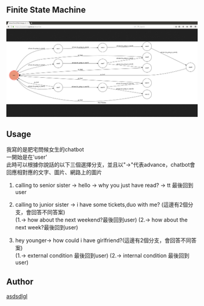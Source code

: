 ## Finite State Machine
![fsm](./img/show-fsm.png)

## Usage
我寫的是肥宅問候女生的chatbot                  
一開始是在'user'               
此時可以根據你說話的以下三個選擇分支，並且以"->"代表advance，chatbot會回應相對應的文字、圖片、網路上的圖片
1. calling to senior sister -> hello -> why you just have read? -> tt 最後回到user
2. calling to junior sister -> i have some tickets,duo with me? (這邊有2個分支，會回答不同答案)                   
(1.-> how about the next weekend?最後回到user)
(2.-> how about the next week?最後回到user)



3. hey younger-> how could i have girlfriend?(這邊有2個分支，會回答不同答案)                   
(1.-> external condition 最後回到user)
(2.-> internal condition 最後回到user)


## Author
[asdsdlgl](https://github.com/asdsdlgl)
